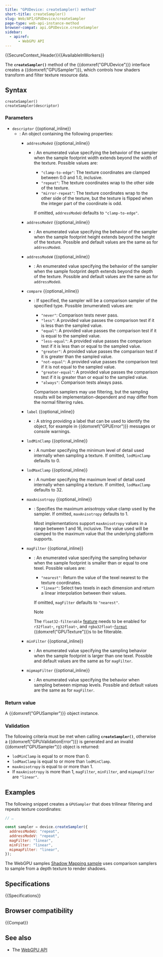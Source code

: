 ```yaml
---
title: "GPUDevice: createSampler() method"
short-title: createSampler()
slug: Web/API/GPUDevice/createSampler
page-type: web-api-instance-method
browser-compat: api.GPUDevice.createSampler
sidebar:
  - apiref:
      - WebGPU API
---
```


{{SecureContext_Header}}{{AvailableInWorkers}}

The **`createSampler()`** method of the
{{domxref("GPUDevice")}} interface creates a {{domxref("GPUSampler")}}, which controls how shaders transform and filter texture resource data.

## Syntax

```js-nolint
createSampler()
createSampler(descriptor)
```

### Parameters

- `descriptor` {{optional_inline}}
  - : An object containing the following properties:
    - `addressModeU` {{optional_inline}}
      - : An enumerated value specifying the behavior of the sampler when the sample footprint width extends beyond the width of the texture. Possible values are:
        - `"clamp-to-edge"`: The texture coordinates are clamped between 0.0 and 1.0, inclusive.
        - `"repeat"`: The texture coordinates wrap to the other side of the texture.
        - `"mirror-repeat"`: The texture coordinates wrap to the other side of the texture, but the texture is flipped when the integer part of the coordinate is odd.

        If omitted, `addressModeU` defaults to `"clamp-to-edge"`.

    - `addressModeV` {{optional_inline}}
      - : An enumerated value specifying the behavior of the sampler when the sample footprint height extends beyond the height of the texture. Possible and default values are the same as for `addressModeU`.
    - `addressModeW` {{optional_inline}}
      - : An enumerated value specifying the behavior of the sampler when the sample footprint depth extends beyond the depth of the texture. Possible and default values are the same as for `addressModeU`.

    - `compare` {{optional_inline}}
      - : If specified, the sampler will be a comparison sampler of the specified type. Possible (enumerated) values are:
        - `"never"`: Comparison tests never pass.
        - `"less"`: A provided value passes the comparison test if it is less than the sampled value.
        - `"equal"`: A provided value passes the comparison test if it is equal to the sampled value.
        - `"less-equal"`: A provided value passes the comparison test if it is less than or equal to the sampled value.
        - `"greater"`: A provided value passes the comparison test if it is greater than the sampled value.
        - `"not-equal"`: A provided value passes the comparison test if it is not equal to the sampled value.
        - `"greater-equal"`: A provided value passes the comparison test if it is greater than or equal to the sampled value.
        - `"always"`: Comparison tests always pass.

        Comparison samplers may use filtering, but the sampling results will be implementation-dependent and may differ from the normal filtering rules.

    - `label` {{optional_inline}}
      - : A string providing a label that can be used to identify the object, for example in {{domxref("GPUError")}} messages or console warnings.

    - `lodMinClamp` {{optional_inline}}
      - : A number specifying the minimum level of detail used internally when sampling a texture. If omitted, `lodMinClamp` defaults to 0.
    - `lodMaxClamp` {{optional_inline}}
      - : A number specifying the maximum level of detail used internally when sampling a texture. If omitted, `lodMaxClamp` defaults to 32.

    - `maxAnisotropy` {{optional_inline}}
      - : Specifies the maximum anisotropy value clamp used by the sampler. If omitted, `maxAnisotropy` defaults to 1.

        Most implementations support `maxAnisotropy` values in a range between 1 and 16, inclusive. The value used will be clamped to the maximum value that the underlying platform supports.

    - `magFilter` {{optional_inline}}
      - : An enumerated value specifying the sampling behavior when the sample footprint is smaller than or equal to one texel. Possible values are:
        - `"nearest"`: Return the value of the texel nearest to the texture coordinates.
        - `"linear"`: Select two texels in each dimension and return a linear interpolation between their values.

        If omitted, `magFilter` defaults to `"nearest"`.

        > [!NOTE]
        > The `float32-filterable` [feature](/en-US/docs/Web/API/GPUSupportedFeatures) needs to be enabled for `r32float`-, `rg32float`-, and `rgba32float`-[`format`](/en-US/docs/Web/API/GPUDevice/createTexture#format) {{domxref("GPUTexture")}}s to be filterable.

    - `minFilter` {{optional_inline}}
      - : An enumerated value specifying the sampling behavior when the sample footprint is larger than one texel. Possible and default values are the same as for `magFilter`.
    - `mipmapFilter` {{optional_inline}}
      - : An enumerated value specifying the behavior when sampling between mipmap levels. Possible and default values are the same as for `magFilter`.

### Return value

A {{domxref("GPUSampler")}} object instance.

### Validation

The following criteria must be met when calling **`createSampler()`**, otherwise a {{domxref("GPUValidationError")}} is generated and an invalid {{domxref("GPUSampler")}} object is returned:

- `lodMinClamp` is equal to or more than 0.
- `lodMaxClamp` is equal to or more than `lodMinClamp`.
- `maxAnisotropy` is equal to or more than 1.
- If `maxAnisotropy` is more than 1, `magFilter`, `minFilter`, and `mipmapFilter` are `"linear"`.

## Examples

The following snippet creates a `GPUSampler` that does trilinear filtering and repeats texture coordinates:

```js
// …

const sampler = device.createSampler({
  addressModeU: "repeat",
  addressModeV: "repeat",
  magFilter: "linear",
  minFilter: "linear",
  mipmapFilter: "linear",
});
```

The WebGPU samples [Shadow Mapping sample](https://webgpu.github.io/webgpu-samples/samples/shadowMapping/) uses comparison samplers to sample from a depth texture to render shadows.

## Specifications

{{Specifications}}

## Browser compatibility

{{Compat}}

## See also

- The [WebGPU API](/en-US/docs/Web/API/WebGPU_API)
